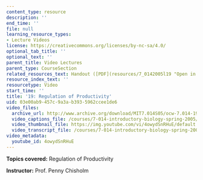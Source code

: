 ```yaml
---
content_type: resource
description: ''
end_time: ''
file: null
learning_resource_types:
- Lecture Videos
license: https://creativecommons.org/licenses/by-nc-sa/4.0/
optional_tab_title: ''
optional_text: ''
parent_title: Video Lectures
parent_type: CourseSection
related_resources_text: Handout ([PDF](resources/7_0142005l19 "Open in a new window."))
resource_index_text: ''
resourcetype: Video
start_time: ''
title: '19: Regulation of Productivity'
uid: 03e00ab9-457c-9a3a-b393-5962ccee1de6
video_files:
  archive_url: http://www.archive.org/download/MIT7.014S05/ocw-7.014-19-28mar05-220k.mp4
  video_captions_file: /courses/7-014-introductory-biology-spring-2005/51aa0631178c598cbf0c97bf859489bc_4owydSnRHuE.vtt
  video_thumbnail_file: https://img.youtube.com/vi/4owydSnRHuE/default.jpg
  video_transcript_file: /courses/7-014-introductory-biology-spring-2005/af835f44fcb5a6f18fb3594ed851d042_4owydSnRHuE.pdf
video_metadata:
  youtube_id: 4owydSnRHuE
---
```


**Topics covered:** Regulation of Productivity  
  
**Instructor:** Prof. Penny Chisholm

